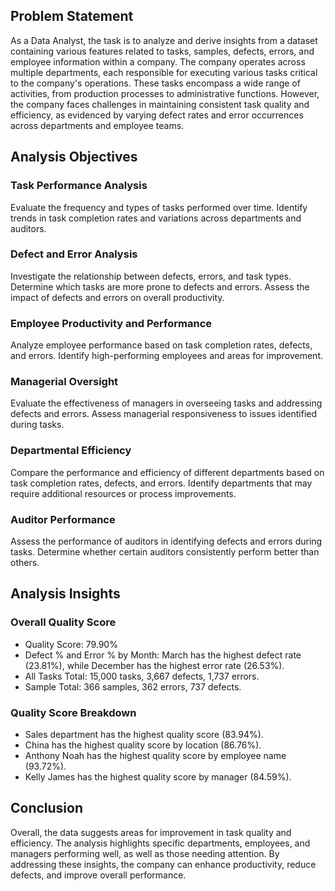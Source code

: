 ## Problem Statement 
As a Data Analyst, the task is to analyze and derive insights from a dataset containing various features related to tasks, samples, defects, errors, and employee information within a company. 
The company operates across multiple departments, each responsible for executing various tasks critical to the company's operations. These tasks encompass a wide range of activities, from production processes 
to administrative functions.
However, the company faces challenges in maintaining consistent task quality and efficiency, as evidenced by varying defect rates and error occurrences across departments and employee teams.

## Analysis Objectives

### Task Performance Analysis
Evaluate the frequency and types of tasks performed over time. Identify trends in task completion rates and variations across departments and auditors.

### Defect and Error Analysis
Investigate the relationship between defects, errors, and task types. Determine which tasks are more prone to defects and errors. Assess the impact of defects and errors on overall productivity.

### Employee Productivity and Performance
Analyze employee performance based on task completion rates, defects, and errors. Identify high-performing employees and areas for improvement.

### Managerial Oversight
Evaluate the effectiveness of managers in overseeing tasks and addressing defects and errors. Assess managerial responsiveness to issues identified during tasks.

### Departmental Efficiency
Compare the performance and efficiency of different departments based on task completion rates, defects, and errors. Identify departments that may require additional resources or process improvements.

### Auditor Performance
Assess the performance of auditors in identifying defects and errors during tasks. Determine whether certain auditors consistently perform better than others.

## Analysis Insights

### Overall Quality Score
- Quality Score: 79.90%
- Defect % and Error % by Month: March has the highest defect rate (23.81%), while December has the highest error rate (26.53%).
- All Tasks Total: 15,000 tasks, 3,667 defects, 1,737 errors.
- Sample Total: 366 samples, 362 errors, 737 defects.

### Quality Score Breakdown
- Sales department has the highest quality score (83.94%).
- China has the highest quality score by location (86.76%).
- Anthony Noah has the highest quality score by employee name (93.72%).
- Kelly James has the highest quality score by manager (84.59%).

## Conclusion
Overall, the data suggests areas for improvement in task quality and efficiency. The analysis highlights specific departments, employees, and managers performing well, as well as those needing attention.
By addressing these insights, the company can enhance productivity, reduce defects, and improve overall performance.



